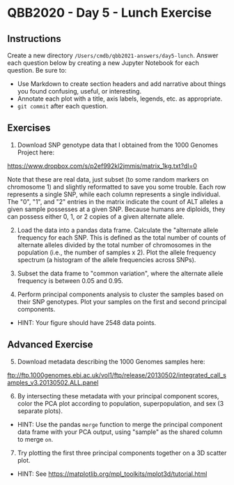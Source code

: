 # QBB2020 - Day 5 - Lunch Exercise

## Instructions

Create a new directory `/Users/cmdb/qbb2021-answers/day5-lunch`.  Answer each question below by creating a new Jupyter Notebook for each question.  Be sure to:

- Use Markdown to create section headers and add narrative about things you found confusing, useful, or interesting.
- Annotate each plot with a title, axis labels, legends, etc. as appropriate.
- `git commit` after each question.

## Exercises

1. Download SNP genotype data that I obtained from the 1000 Genomes Project here:

https://www.dropbox.com/s/p2ef992kl2jmmis/matrix_1kg.txt?dl=0

Note that these are real data, just subset (to some random markers on chromosome 1) and slightly reformatted to save you some trouble. Each row represents a single SNP, while each column represents a single individual. The "0", "1", and "2" entries in the matrix indicate the count of ALT alleles a given sample possesses at a given SNP. Because humans are diploids, they can possess either 0, 1, or 2 copies of a given alternate allele.

2. Load the data into a pandas data frame. Calculate the "alternate allele frequency for each SNP. This is defined as the total number of counts of alternate alleles divided by the total number of chromosomes in the population (i.e., the number of samples x 2). Plot the allele frequency spectrum (a histogram of the allele frequencies across SNPs).

3. Subset the data frame to "common variation", where the alternate allele frequency is between 0.05 and 0.95.

4. Perform principal components analysis to cluster the samples based on their SNP genotypes. Plot your samples on the first and second principal components.
  - HINT: Your figure should have 2548 data points.

## Advanced Exercise

5. Download metadata describing the 1000 Genomes samples here: 

ftp://ftp.1000genomes.ebi.ac.uk/vol1/ftp/release/20130502/integrated_call_samples_v3.20130502.ALL.panel

6. By intersecting these metadata with your principal component scores, color the PCA plot according to population, superpopulation, and sex (3 separate plots).
  - HINT: Use the pandas `merge` function to merge the principal component data frame with your PCA output, using "sample" as the shared column to merge `on`.
  
7. Try plotting the first three principal components together on a 3D scatter plot.
  - HINT: See https://matplotlib.org/mpl_toolkits/mplot3d/tutorial.html
  